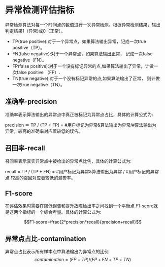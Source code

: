 # 异常检测评估指标

异常检测算法对每一个时间点的数值进行一次异常检测。根据异常检测结果，输出判定结果1（异常)或0（正常）。

- TP(true positive):对于一个异常点，如果算法输出异常，记成一次true positive（TP）。
- FN(false negative):对于一个异常点，如果算法输出正常， 记成一次false negative（FN）。
- FP(false positive):对于一个没有标记异常的点,如果算法输出了异常，计做一次false positive （FP）.
- TN(true negative):对于一个没有标记异常的点,如果算法输出了正常， 则计做一次true negative（TN）。


## 准确率-precision
准确率表示算法输出的异常点中真正被标记为异常点占比，具体的计算公式为:

precision ＝ TP / (TP + FP) = #用户标记为异常&算法输出为异常/#算法输出为异常，较高的准确率对应着较低的误告。


## 召回率-recall

召回率表示真实异常点中被检出的异常点比例，具体的计算公式为:

recall = TP / (TP + FN) = #用户标记为异常&算法输出为异常 / #用户标记的异常点
较高的召回对应着较低的漏警率。


## F1-score
在评估效果时需要在降低误告和提升故障检出率之间找到一个平衡点.F1-score就是这两个指标的一个综合考量。具体的计算公式为:

$$F1-score=\frac{2*precision*recall}{precision+recall}$$


## 异常点占比-contamination
异常点占比表示所有样本点中算法输出为异常点的比例
$$contamination = (FP + TP)/(FP + FN + TP + TN)$$



